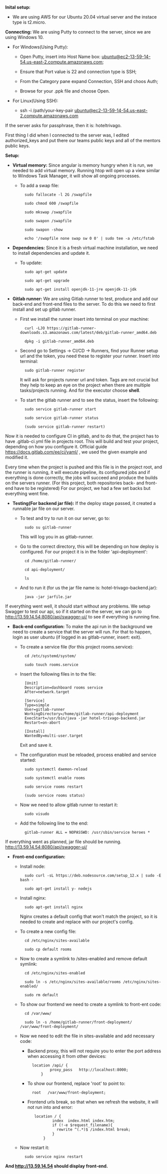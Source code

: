 **Inital setup:**
-    We are using AWS for our Ubuntu 20.04 virtual server and the instace type is t2.micro.

**Connecting:**
        We are using Putty to connect to the server, since we are using Windows 10.
    
- For Windows(Using Putty):
        
    - Open Putty, insert into Host Name box: ubuntu@ec2-13-59-14-54.us-east-2.compute.amazonaws.com;

    - Ensure that Port value is 22 and connection type is SSH;

    - From the Category pane expand Connection, SSH and choos Auth;

    - Browse for your .ppk file and choose Open.

- For Linux(Using SSH):
    - ssh -i /path/your-key-pair ubuntu@ec2-13-59-14-54.us-east-2.compute.amazonaws.com

If the server asks for passphrase, then it is: hoteltrivago.

First thing I did when I connected to the server was, I edited authorized_keys and put there
our teams public keys and all of the mentors public keys.

**Setup:**
    
- **Virtual memory:**
        Since angular is memory hungry when it is run, we needed to add virtual memory.
        Running htop will open up a view similar to Windows Task Manager, it will show all ongoing
        processes.
        
    - To add a swap file:

            sudo fallocate -l 2G /swapfile

            sudo chmod 600 /swapfile

            sudo mkswap /swapfile

            sudo swapon /swapfile

            sudo swapon -show

            echo '/swapfile none swap sw 0 0' | sudo tee -a /etc/fstab


- **Dependencies:**
        Since it is a fresh virtual machine installation, we need to install dependencies and update it.
        
    - To update:

            sudo apt-get update

            sudo apt-get upgrade

            sudo apt-get install openjdk-11-jre openjdk-11-jdk


- **Gitlab runner:**
        We are using Gitlab runner to test, produce and add our back-end and front-end files to the
        server. To do this we need to first install and set up gitlab runner.
    
    - First we install the runner insert into terminal on your machine:

            curl -LJO https://gitlab-runner-downloads.s3.amazonaws.com/latest/deb/gitlab-runner_amd64.deb

            dpkg -i gitlab-runner_amd64.deb

    - Second go to Settings -> CI/CD -> Runners, find your Runner setup url and the token,
        you need these to register your runner. Insert into terminal:

            sudo gitlab-runner register

        It will ask for projects runner url and token. Tags are not crucial but they help to keep
        an eye on the project when there are multiple tasks/projects running. And for the executor
        choose **shell**.

    - To start the gitlab runner and to see the status, insert the following:

            sudo service gitlab-runner start

            sudo service gitlab-runner status

            (sudo service gitlab-runner restart)

Now it is needed to configure CI in gitlab, and to do that, the project has to have
.gitlab-ci.yml file in projects root. This will build and test your project, depending on how
you configure it. Official guide https://docs.gitlab.com/ee/ci/yaml/ , we used the given
example and modified it.

Every time when the project is pushed and this file is in the project root, and the runner is running,
it will execute pipeline, its configured jobs and if everything is done correctly, the jobs will
succeed and produce the builds on the servers runner. (For this project, both repositories
back- and front-end have to be registered)
For our project, we had a few set backs but everything went fine.


- **Testing(For backend jar file):**
        If the deploy stage passed, it created a runnable jar file on our server. 
    - To test and try to run it on our server, go to:

            sudo su gitlab-runner

        This will log you in as gitlab-runner.

    - Go to the correct directory, this will be depending on how deploy is configured. For our project
        it is in the folder 'api-deployment':

            cd /home/gitlab-runner/

            cd api-deployment/

            ls

    - And to run it (for us the jar file name is: hotel-trivago-backend.jar):

            java -jar jarfile.jar

If everything went well, it should start without any problems. We setup Swagger to test our api, 
so if it started on the server, we can go to http://13.59.14.54:8080/api/swagger-ui/ to see if
everything is running fine.


- **Back-end configuration:**
        To make the api run in the background we need to create a service that the server will run.
        For that to happen, login as user ubuntu (if logged in as gitlab-runner, insert: exit). 
    - To create a service file (for this project rooms.service):

            cd /etc/systemd/system/

            sudo touch rooms.service

    - Insert the following files in to the file:

            [Unit]
            Description=dashboard rooms service
            After=network.target

            [Service]
            Type=simple
            User=gitlab-runner
            WorkingDirectory=/home/gitlab-runner/api-deployment
            ExecStart=/usr/bin/java -jar hotel-trivago-backend.jar
            Restart=on-abort

            [Install]
            WantedBy=multi-user.target

        Exit and save it. 
    - The configuration must be reloaded, process enabled and service started:

            sudo systemctl daemon-reload

            sudo systemctl enable rooms

            sudo service rooms restart

            (sudo service rooms status)

    - Now we need to allow gitlab runner to restart it:

            sudo visudo
            
    - Add the following line to the end:

            gitlab-runner ALL = NOPASSWD: /usr/sbin/service heroes *

If everything went as planned, jar file should be running. http://13.59.14.54:8080/api/swagger-ui/


- **Front-end configuration:**
   
    - Install node:

            sudo curl -sL https://deb.nodesource.com/setup_12.x | sudo -E bash -

            sudo apt-get install y- nodejs

    - Install nginx:

            sudo apt-get install nginx

        Nginx creates a default config that won't match the project, so it is needed to create and replace
        with our project's config. 

    - To create a new config file:

            cd /etc/nginx/sites-available

            sudo cp default rooms

    - Now to create a symlink to /sites-enabled and remove default symlink:

            cd /etc/nginx/sites-enabled

            sudo ln -s /etc/nginx/sites-available/rooms /etc/nginx/sites-enabled/

            sudo rm default

    - To show our frontend we need to create a symlink to front-ent code:

            cd /var/www/

            sudo ln -s /home/gitlab-runner/front-deployment/ /var/www/front-deployment/

    - Now we need to edit the file in sites-available and add necessary code:
        - Backend proxy, this will not require you to enter the port address when accessing it from other
            devices:

                location /api/ {
                        proxy_pass   http://localhost:8000;
                    }

        - To show our frontend, replace 'root' to point to:

                root   /var/www/front-deployment;

        - Frontend urls break, so that when we refresh the website, it will not run into and error:

                 location / {
                         index  index.html index.htm;
                         if (!-e $request_filename){
                           rewrite ^(.*)$ /index.html break;
                         }
                     }
                     
    - Now restart it:

            sudo service nginx restart

**And http://13.59.14.54 should display front-end.**

